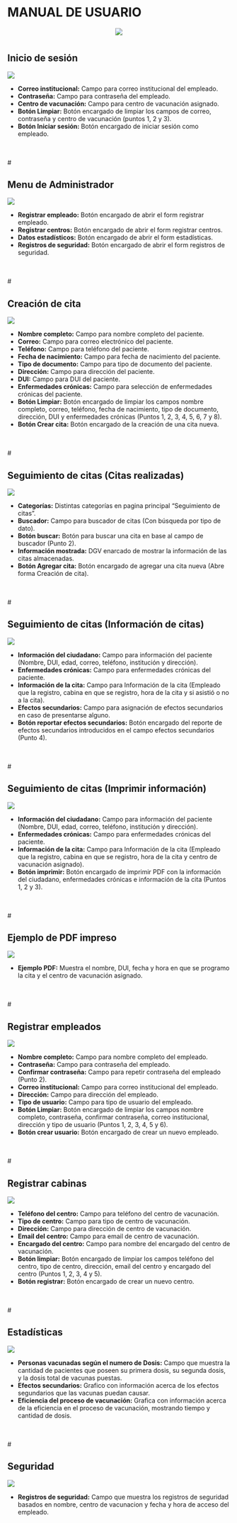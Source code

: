 # MANUAL DE USUARIO

<p align="center">
   <img src="images/logo.PNG">
</p>

#

## Inicio de sesión  

![](images/1.jpeg)

- **Correo institucional:** Campo para correo institucional del empleado.
- **Contraseña:** Campo para contraseña del empleado.
- **Centro de vacunación:** Campo para centro de vacunación asignado.
- **Botón Limpiar:** Botón encargado de limpiar los campos de correo, contraseña y centro de vacunación (puntos 1, 2 y 3).
- **Botón Iniciar sesión:** Botón encargado de iniciar sesión como empleado.
</br>
</br>
#

## Menu de Administrador

![](images/11.jpeg)

- **Registrar empleado:** Botón encargado de abrir el form registrar empleado.
- **Registrar centros:** Botón encargado de abrir el form registrar centros.
- **Datos estadísticos:** Botón encargado de abrir el form estadísticas.
- **Registros de seguridad:** Botón encargado de abrir el form registros de seguridad.
</br>
</br>
#

## Creación de cita

![](images/2.jpeg)

- **Nombre completo:** Campo para nombre completo del paciente.
- **Correo:** Campo para correo electrónico del paciente.
- **Teléfono:** Campo para teléfono del paciente.
- **Fecha de nacimiento:** Campo para fecha de nacimiento del paciente.
- **Tipo de documento:** Campo para tipo de documento del paciente.
- **Dirección:** Campo para dirección del paciente.
- **DUI:** Campo para DUI del paciente.
- **Enfermedades crónicas:** Campo para selección de enfermedades crónicas del paciente.
- **Botón Limpiar:** Botón encargado de limpiar los campos nombre completo, correo, teléfono, fecha de nacimiento, tipo de documento, dirección, DUI y enfermedades crónicas (Puntos 1, 2, 3, 4, 5, 6, 7 y 8).
- **Botón Crear cita:** Botón encargado de la creación de una cita nueva.
</br>
</br>
#

## Seguimiento de citas (Citas realizadas)

![](images/3.jpeg)

- **Categorías:** Distintas categorías en pagina principal “Seguimiento de citas”.
- **Buscador:** Campo para buscador de citas (Con búsqueda por tipo de dato).
- **Botón buscar:** Botón para buscar una cita en base al campo de buscador (Punto 2).
- **Información mostrada:** DGV enarcado de mostrar la información de las citas almacenadas.
- **Botón Agregar cita:** Botón encargado de agregar una cita nueva (Abre forma Creación de cita).
</br>
</br>
#

## Seguimiento de citas (Información de citas)

![](images/4.jpeg)

- **Información del ciudadano:** Campo para información del paciente (Nombre, DUI, edad, correo, teléfono, institución y dirección).
- **Enfermedades crónicas:** Campo para enfermedades crónicas del paciente.
- **Información de la cita:** Campo para Información de la cita (Empleado que la registro, cabina en que se registro, hora de la cita y si asistió o no a la cita).
- **Efectos secundarios:** Campo para asignación de efectos secundarios en caso de presentarse alguno.
- **Botón reportar efectos secundarios:** Botón encargado del reporte de efectos secundarios introducidos en el campo efectos secundarios (Punto 4).
</br>
</br>
#

## Seguimiento de citas (Imprimir información)

![](images/5.jpeg)

- **Información del ciudadano:** Campo para información del paciente (Nombre, DUI, edad, correo, teléfono, institución y dirección).
- **Enfermedades crónicas:** Campo para enfermedades crónicas del paciente.
- **Información de la cita:** Campo para Información de la cita (Empleado que la registro, cabina en que se registro, hora de la cita y centro de vacunación asignado).
- **Botón imprimir:** Botón encargado de imprimir PDF con la información del ciudadano, enfermedades crónicas e información de la cita (Puntos 1, 2 y 3).
</br>
</br>
#

## Ejemplo de PDF impreso

![](images/6.jpeg)

- **Ejemplo PDF:** Muestra el nombre, DUI, fecha y hora en que se programo la cita y el centro de vacunación asignado.
</br>
</br>
#

## Registrar empleados

![](images/7.jpeg)

- **Nombre completo:** Campo para nombre completo del empleado.
- **Contraseña:** Campo para contraseña del empleado.
- **Confirmar contraseña:** Campo para repetir contraseña del empleado (Punto 2).
- **Correo institucional:** Campo para correo institucional del empleado.
- **Dirección:** Campo para dirección del empleado.
- **Tipo de usuario:** Campo para tipo de usuario del empleado.
- **Botón Limpiar:** Botón encargado de limpiar los campos nombre completo, contraseña, confirmar contraseña, correo institucional, dirección y tipo de usuario (Puntos 1, 2, 3, 4, 5 y 6).
- **Botón crear usuario:** Botón encargado de crear un nuevo empleado.
</br>
</br>
#

## Registrar cabinas

![](images/8.jpeg)

- **Teléfono del centro:** Campo para teléfono del centro de vacunación.
- **Tipo de centro:** Campo para tipo de centro de vacunación.
- **Dirección:** Campo para dirección de centro de vacunación.
- **Email del centro:** Campo para email de centro de vacunación.
- **Encargado del centro:** Campo para nombre del encargado del centro de vacunación.
- **Botón limpiar:** Botón encargado de limpiar los campos teléfono del centro, tipo de centro, dirección, email del centro y encargado del centro (Puntos 1, 2, 3, 4 y 5).
- **Botón registrar:** Botón encargado de crear un nuevo centro.
</br>
</br>
#

## Estadísticas 

![](images/9.jpeg)

- **Personas vacunadas según el numero de Dosis:** Campo que muestra la cantidad de pacientes que poseen su primera dosis, su segunda dosis, y la dosis total de vacunas puestas.
- **Efectos secundarios:** Grafico con información acerca de los efectos segundarios que las vacunas puedan causar.
- **Eficiencia del proceso de vacunación:** Grafica con información acerca de la eficiencia en el proceso de vacunación, mostrando tiempo y cantidad de dosis.
</br>
</br>
#

## Seguridad

![](images/10.jpeg)

- **Registros de seguridad:** Campo que muestra los registros de seguridad basados en nombre, centro de vacunacion y fecha y hora de acceso del empleado.
